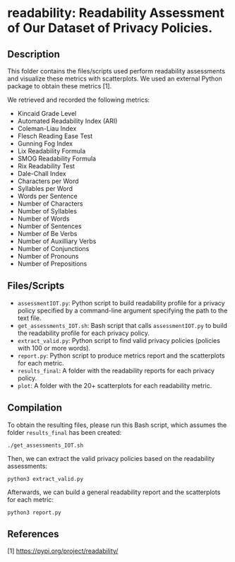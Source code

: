 # readability: Readability Assessment of Our Dataset of Privacy Policies.

## Description

This folder contains the files/scripts used perform readability assessments and visualize these metrics with scatterplots.
We used an external Python package to obtain these metrics [1].

We retrieved and recorded the following metrics:
* Kincaid Grade Level
* Automated Readability Index (ARI)
* Coleman-Liau Index
* Flesch Reading Ease Test
* Gunning Fog Index
* Lix Readability Formula
* SMOG Readability Formula
* Rix Readability Test
* Dale-Chall Index
* Characters per Word
* Syllables per Word
* Words per Sentence
* Number of Characters
* Number of Syllables
* Number of Words
* Number of Sentences
* Number of Be Verbs
* Number of Auxilliary Verbs
* Number of Conjunctions
* Number of Pronouns
* Number of Prepositions

## Files/Scripts

* `assessmentIOT.py`: Python script to build readability profile for a privacy policy specified by a command-line
argument specifying the path to the text file.
* `get_assessments_IOT.sh`: Bash script that calls `assessmentIOT.py` to build the readability profile for each
privacy policy.
* `extract_valid.py`: Python script to find valid privacy policies (policies with 100 or more words).
* `report.py`: Python script to produce metrics report and the scatterplots for each metric.
* `results_final`: A folder with the readability reports for each privacy policy.
* `plot`: A folder with the 20+ scatterplots for each readability metric.

## Compilation

To obtain the resulting files, please run this Bash script, which assumes the folder `results_final` has been created:

    ./get_assessments_IOT.sh

Then, we can extract the valid privacy policies based on the readability assessments:

    python3 extract_valid.py

Afterwards, we can build a general readability report and the scatterplots for each metric:

    python3 report.py

## References

[1] https://pypi.org/project/readability/

